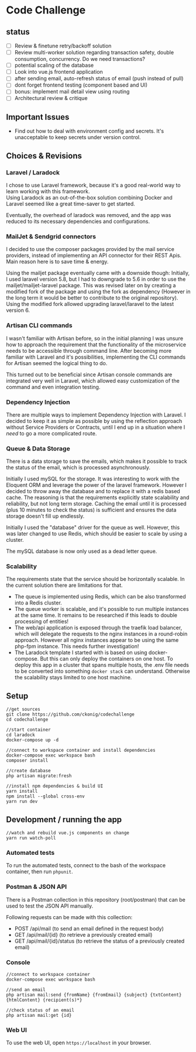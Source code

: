 # Code Challenge

## status

- [ ] Review & finetune retry/backoff solution
- [ ] Review multi-worker solution regarding transaction safety, double consumption, concurrency. Do we need transactions?
- [ ]  potential scaling of the database
- [ ] Look into vue.js frontend application
- [ ] after sending email, auto-refresh status of email (push instead of pull)
- [ ] dont forget frontend testing (component based and UI)
- [ ] bonus: implement mail detail view using routing
- [ ] Architectural review & critique

## Important Issues

- Find out how to deal with environment config and secrets. It's unacceptable to keep secrets under version control.

## Choices & Revisions

### Laravel / Laradock

I chose to use Laravel framework, because it's a good real-world way to learn working with this framework.  
Using Laradock as an out-of-the-box solution combining Docker and Laravel seemed like a great time-saver to get started.

Eventually, the overhead of laradock was removed, and the app was reduced to its necessary dependencies and configurations.

### MailJet & Sendgrid connectors

I decided to use the composer packages provided by the mail service providers, instead of implementing an API connector for their REST Apis. Main reason here is to save time & energy.

Using the mailjet package eventually came with a downside though: Initially, I used laravel version 5.8, but I had to downgrade to 5.6 in order to use the mailjet/mailjet-laravel package. This was revised later on by creating a modified fork of the package and using the fork as dependency (However in the long term it would be better to contribute to the original repository). Using the modified fork allowed upgrading laravel/laravel to the latest version 6.

### Artisan CLI commands

I wasn't familiar with Artisan before, so in the initial planning I was unsure how to approach the requirement that the functionality of the microservice needs to be accessible through command line. After becoming more familiar with Laravel and it's possibilities, implementing the CLI commands for Artisan seemed the logical thing to do.

This turned out to be beneficial since Artisan console commands are integrated very well in Laravel, which allowed easy customization of the command and even integration testing.

### Dependency Injection

There are multiple ways to implement Dependency Injection with Laravel. I decided to keep it as simple as possible by using the reflection approach without Service Providers or Contracts, until I end up in a situation where I *need* to go a more complicated route.

### Queue & Data Storage

There is a data storage to save the emails, which makes it possible to track the status of the email, which is processed asynchronously.

Initially I used mySQL for the storage. It was interesting to work with the Eloquent ORM and leverage the power of the laravel framework. However I decided to throw away the database and to replace it with a redis based cache. The reasoning is that the requirements explicitly state scalability and reliability, but not long term storage. Caching the email until it is processed (plus 10 minutes to check the status) is sufficient and ensures the data storage doesn't fill up endlessly.

Initially I used the "database" driver for the queue as well. However, this was later changed to use Redis, which should be easier to scale by using a cluster.

The mySQL database is now only used as a dead letter queue.

### Scalability

The requirements state that the service should be horizontally scalable. In the current solution there are limitations for that.

- The queue is implemented using Redis, which can be also transformed into a Redis cluster.
- The queue worker is scalable, and it's possible to run multiple instances at the same time. It remains to be researched if this leads to double processing of entities!
- The web/api application is exposed through the traefik load balancer, which will delegate the requests to the nginx instances in a round-robin approach. However all nginx instances appear to be using the same php-fpm instance. This needs further investigation!
- The Laradock template I started with is based on using docker-compose. But this can only deploy the containers on one host. To deploy this app in a cluster that spans multiple hosts, the .env file needs to be converted into something ```docker stack``` can understand. Otherwise the scalability stays limited to one host machine.

## Setup

```cli
//get sources
git clone https://github.com/ckonig/codechallenge
cd codechallenge

//start container
cd laradock
docker-compose up -d

//connect to workspace container and install dependencies
docker-compose exec workspace bash
composer install

//create database
php artisan migrate:fresh

//install npm dependencies & build UI
yarn install
npm install --global cross-env
yarn run dev
```

## Development / running the app

```cli
//watch and rebuild vue.js components on change
yarn run watch-poll
```

### Automated tests

To run the automated tests, connect to the bash of the workspace container, then run ```phpunit```.

### Postman & JSON API

There is a Postman collection in this repository (root/postman) that can be used to test the JSON API manually.

Following requests can be made with this collection:

- POST /api/mail (to send an email defined in the request body)
- GET /api/mail/{id} (to retrieve a previously created email)
- GET /api/mail/{id}/status (to retrieve the status of a previously created email)

### Console

```cli
//connect to workspace container
docker-compose exec workspace bash

//send an email
php artisan mail:send {fromName} {fromEmail} {subject} {txtContent} {htmlContent} {recipient(s)*}

//check status of an email
php artisan mail:get {id}
```

### Web UI

To use the web UI, open ``https://localhost`` in your browser.
